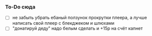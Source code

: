 ### To-Do сюда
- [ ] не забыть убрать ебаный ползунок прокрутки плеера, а лучше написать свой плеер с блекджеком и шлюхами
- [ ] "донатируй деду" надо белым сделать и +15р на счёт капнет
